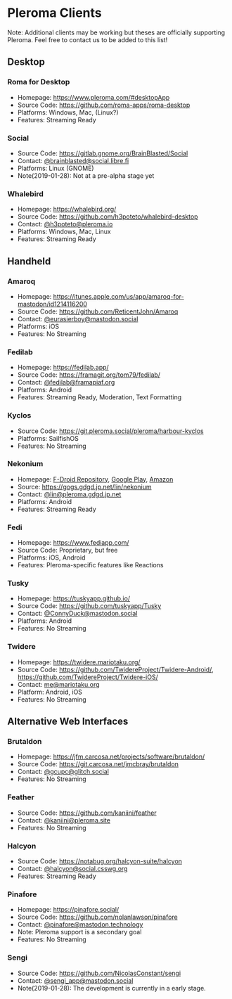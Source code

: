 # Pleroma Clients
Note: Additional clients may be working but theses are officially supporting Pleroma.
Feel free to contact us to be added to this list!

## Desktop
### Roma for Desktop
- Homepage: <https://www.pleroma.com/#desktopApp>
- Source Code: <https://github.com/roma-apps/roma-desktop>
- Platforms: Windows, Mac, (Linux?)
- Features: Streaming Ready

### Social
- Source Code: <https://gitlab.gnome.org/BrainBlasted/Social>
- Contact: [@brainblasted@social.libre.fi](https://social.libre.fi/users/brainblasted)
- Platforms: Linux (GNOME)
- Note(2019-01-28): Not at a pre-alpha stage yet

### Whalebird
- Homepage: <https://whalebird.org/>
- Source Code: <https://github.com/h3poteto/whalebird-desktop>
- Contact: [@h3poteto@pleroma.io](https://pleroma.io/users/h3poteto)
- Platforms: Windows, Mac, Linux
- Features: Streaming Ready

## Handheld
### Amaroq
- Homepage: <https://itunes.apple.com/us/app/amaroq-for-mastodon/id1214116200>
- Source Code: <https://github.com/ReticentJohn/Amaroq>
- Contact: [@eurasierboy@mastodon.social](https://mastodon.social/users/eurasierboy)
- Platforms: iOS
- Features: No Streaming

### Fedilab
- Homepage: <https://fedilab.app/>
- Source Code: <https://framagit.org/tom79/fedilab/>
- Contact: [@fedilab@framapiaf.org](https://framapiaf.org/users/fedilab)
- Platforms: Android
- Features: Streaming Ready, Moderation, Text Formatting 

### Kyclos
- Source Code: <https://git.pleroma.social/pleroma/harbour-kyclos>
- Platforms: SailfishOS
- Features: No Streaming

### Nekonium
- Homepage: [F-Droid Repository](https://repo.gdgd.jp.net/), [Google Play](https://play.google.com/store/apps/details?id=com.apps.nekonium), [Amazon](https://www.amazon.co.jp/dp/B076FXPRBC/)
- Source: <https://gogs.gdgd.jp.net/lin/nekonium>
- Contact: [@lin@pleroma.gdgd.jp.net](https://pleroma.gdgd.jp.net/users/lin)
- Platforms: Android
- Features: Streaming Ready

### Fedi
- Homepage: <https://www.fediapp.com/>
- Source Code: Proprietary, but free
- Platforms: iOS, Android
- Features: Pleroma-specific features like Reactions

### Tusky
- Homepage: <https://tuskyapp.github.io/>
- Source Code: <https://github.com/tuskyapp/Tusky>
- Contact: [@ConnyDuck@mastodon.social](https://mastodon.social/users/ConnyDuck)
- Platforms: Android
- Features: No Streaming

### Twidere
- Homepage: <https://twidere.mariotaku.org/>
- Source Code: <https://github.com/TwidereProject/Twidere-Android/>, <https://github.com/TwidereProject/Twidere-iOS/>
- Contact: <me@mariotaku.org>
- Platform: Android, iOS
- Features: No Streaming

## Alternative Web Interfaces
### Brutaldon
- Homepage: <https://jfm.carcosa.net/projects/software/brutaldon/>
- Source Code: <https://git.carcosa.net/jmcbray/brutaldon>
- Contact: [@gcupc@glitch.social](https://glitch.social/users/gcupc)
- Features: No Streaming

### Feather
- Source Code: <https://github.com/kaniini/feather>
- Contact: [@kaniini@pleroma.site](https://pleroma.site/kaniini)
- Features: No Streaming

### Halcyon
- Source Code: <https://notabug.org/halcyon-suite/halcyon>
- Contact: [@halcyon@social.csswg.org](https://social.csswg.org/users/halcyon)
- Features: Streaming Ready

### Pinafore
- Homepage: <https://pinafore.social/>
- Source Code: <https://github.com/nolanlawson/pinafore>
- Contact: [@pinafore@mastodon.technology](https://mastodon.technology/users/pinafore)
- Note: Pleroma support is a secondary goal
- Features: No Streaming

### Sengi
- Source Code: <https://github.com/NicolasConstant/sengi>
- Contact: [@sengi_app@mastodon.social](https://mastodon.social/users/sengi_app)
- Note(2019-01-28): The development is currently in a early stage.
